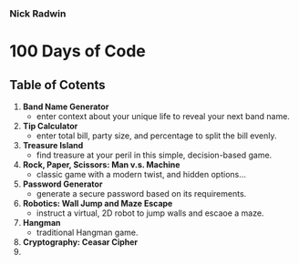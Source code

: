 ### Nick Radwin
# 100 Days of Code

## Table of Cotents
1. **Band Name Generator**
   - enter context about your unique life to reveal your next band name.
2. **Tip Calculator**
   - enter total bill, party size, and percentage to split the bill evenly.
3. **Treasure Island**
   - find treasure at your peril in this simple, decision-based game.
4. **Rock, Paper, Scissors: Man v.s. Machine**
   - classic game with a modern twist, and hidden options...
5. **Password Generator**
   - generate a secure password based on its requirements.
6. **Robotics: Wall Jump and Maze Escape**
   - instruct a virtual, 2D robot to jump walls and escaoe a maze.
7. **Hangman**
   - traditional Hangman game.
8. **Cryptography: Ceasar Cipher**
9. 
